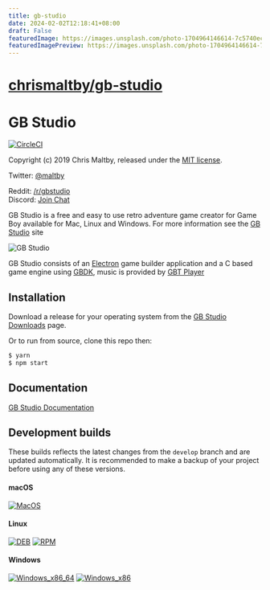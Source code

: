 ```yaml
---
title: gb-studio
date: 2024-02-02T12:18:41+08:00
draft: False
featuredImage: https://images.unsplash.com/photo-1704964146614-7c5740ec7fe1?ixid=M3w0NjAwMjJ8MHwxfHJhbmRvbXx8fHx8fHx8fDE3MDY4NDczNDR8&ixlib=rb-4.0.3
featuredImagePreview: https://images.unsplash.com/photo-1704964146614-7c5740ec7fe1?ixid=M3w0NjAwMjJ8MHwxfHJhbmRvbXx8fHx8fHx8fDE3MDY4NDczNDR8&ixlib=rb-4.0.3
---
```


# [chrismaltby/gb-studio](https://github.com/chrismaltby/gb-studio)

# GB Studio


[![CircleCI](https://circleci.com/gh/chrismaltby/gb-studio/tree/develop.svg?style=shield)](https://circleci.com/gh/chrismaltby/gb-studio/tree/develop)

Copyright (c) 2019 Chris Maltby, released under the [MIT license](https://opensource.org/licenses/MIT).

Twitter: [@maltby](https://www.twitter.com/maltby) 

Reddit: [/r/gbstudio](https://www.reddit.com/r/gbstudio)  
Discord: [Join Chat](https://discord.gg/bxerKnc)


GB Studio is a free and easy to use retro adventure game creator for Game Boy available for Mac, Linux and Windows.
For more information see the [GB Studio](https://www.gbstudio.dev) site

![GB Studio](gbstudio.gif)

GB Studio consists of an [Electron](https://electronjs.org/) game builder application and a C based game engine using [GBDK](http://gbdk.sourceforge.net/), music is provided by [GBT Player](https://github.com/AntonioND/gbt-player)

## Installation

Download a release for your operating system from the [GB Studio Downloads](https://www.gbstudio.dev/download) page.

Or to run from source, clone this repo then:

```bash
$ yarn
$ npm start
```

## Documentation

[GB Studio Documentation](https://www.gbstudio.dev/docs)

## Development builds

These builds reflects the latest changes from the `develop` branch and are updated automatically. It is recommended to make a backup of your project before using any of these versions.

#### macOS

[![MacOS](https://img.shields.io/static/v1.svg?label=&message=64%20bit&color=blue&logo=apple&style=for-the-badge&logoColor=white)](https://circleci.com/api/v1.1/project/github/chrismaltby/gb-studio/latest/artifacts/0/builds/gb-studio-develop-darwin_x86_64.zip?branch=develop&filter=successful)

#### Linux

[![DEB](https://img.shields.io/static/v1.svg?label=&message=deb&color=blue&logo=Ubuntu&style=for-the-badge&logoColor=white)](https://circleci.com/api/v1.1/project/github/chrismaltby/gb-studio/latest/artifacts/0/builds/gb-studio-develop-linux_x86_64.deb?branch=develop&filter=successful)
[![RPM](https://img.shields.io/static/v1.svg?label=&message=RPM&color=blue&logo=linux&style=for-the-badge&logoColor=white)](https://circleci.com/api/v1.1/project/github/chrismaltby/gb-studio/latest/artifacts/0/builds/gb-studio-develop-linux_x86_64.rpm?branch=develop&filter=successful)

#### Windows

[![Windows_x86_64](https://img.shields.io/static/v1.svg?label=&message=64%20bit&color=blue&logo=windows&style=for-the-badge&logoColor=white)](https://circleci.com/api/v1.1/project/github/chrismaltby/gb-studio/latest/artifacts/0/builds/gb-studio-develop-windows_x86_64.zip?branch=develop&filter=successful)
[![Windows_x86](https://img.shields.io/static/v1.svg?label=&message=32%20bit&color=blue&logo=windows&style=for-the-badge&logoColor=white)](https://circleci.com/api/v1.1/project/github/chrismaltby/gb-studio/latest/artifacts/0/builds/gb-studio-develop-windows_x86.zip?branch=develop&filter=successful)
